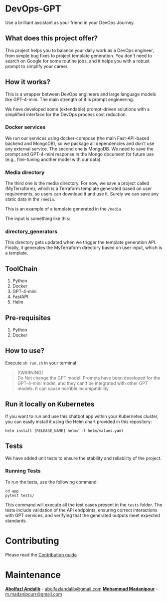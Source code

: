 # DevOps-GPT

Use a brilliant assistant as your friend in your DevOps Journey.

## What does this project offer?

This project helps you to balance your daily work as a DevOps engineer, from simple bug fixes to project template generation.
You don't need to search on Google for some routine jobs, and it helps you with a robust prompt to simplify your career.

## How it works?

This is a wrapper between DevOps engineers and large language models like GPT-4-mini. The main strength of it is prompt engineering.

We have developed some (extendable) prompt-driven solutions with a simplified interface for the DevOps process cost reduction.

### Docker services

We run our services using docker-compose (the main Fast-API-based backend and MongoDB), so we package all dependencies and don't use any external service.
The second one is MongoDB. We need to save the prompt and GPT-4-mini response in the Mongo document for future use (e.g., fine-tuning another model with our data).

### Media directory

The third one is the media directory. For now, we save a project called (MyTerraform), which is a Terraform template generated based on user requirements, so users can download it and use it.
Surely we can save any static data in the `/media`.

This is an example of a template generated in the `/media`

The input is something like this:

### directory_generators

This directory gets updated when we trigger the template generation API. Finally, it generates the MyTerraform directory based on user input, which is a template.

## ToolChain

1. Python
2. Docker
3. GPT-4-mini
4. FastAPI
5. Helm

## Pre-requisites

1. Python
2. Docker

## How to use?

Execute `sh run.sh` in your terminal

> [!WARNING]\
> Do Not change the GPT model! Prompts have been developed for the GPT-4-mini model, and they can't be integrated with other GPT models. It can cause horrible incompatibility.

## Run it locally on Kubernetes

If you want to run and use this chatbot app within your Kubernetes cluster, you can easily install it using the Helm chart provided in this repository:

```
helm install [RELEASE_NAME] helm/ -f helm/values.yaml
```

## Tests

We have added unit tests to ensure the stability and reliability of the project.

### Running Tests

To run the tests, use the following command:

```
cd app
pytest tests/
```

This command will execute all the test cases present in the `tests` folder. The tests include validation of the API endpoints, ensuring correct interactions with GPT services, and verifying that the generated outputs meet expected standards.

# Contributing

Please read the [Contribution guide](https://github.com/abolfazl8131/devops-gpt/blob/master/CONTRIBUTING.md)

# Maintenance

**[Abolfazl Andalib](https://github.com/abolfazl8131)** - [abolfazlandalib@gmail.com](mailto:abolfazlandalib@gmail.com)
**[Mohammad Madanipour](https://github.com/mohammadll)** - [m.madanipourr@gmail.com](mailto:m.madanipourr@gmail.com)
